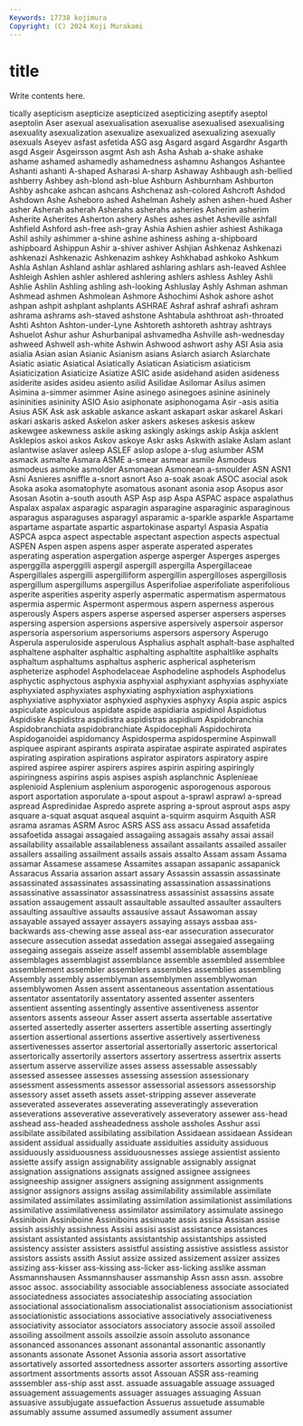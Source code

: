 ```yaml
---
Keywords: 17738 kojimura
Copyright: (C) 2024 Koji Murakami
---
```


# title

Write contents here.



tically
asepticism asepticize asepticized asepticizing aseptify aseptol aseptolin Aser asexual asexualisation
asexualise asexualised asexualising asexuality asexualization asexualize asexualized asexualizing asexually asexuals
Aseyev asfast asfetida ASG asg Asgard asgard Asgardhr Asgarth asgd
Asgeir Asgeirsson asgmt Ash ash Asha Ashab a-shake ashake ashame
ashamed ashamedly ashamedness ashamnu Ashangos Ashantee Ashanti ashanti A-shaped Asharasi
A-sharp Ashaway Ashbaugh ash-bellied ashberry Ashbey ash-blond ash-blue Ashburn Ashburnham
Ashburton Ashby ashcake ashcan ashcans Ashchenaz ash-colored Ashcroft Ashdod Ashdown
Ashe Asheboro ashed Ashelman Ashely ashen ashen-hued Asher asher Asherah
asherah Asherahs asherahs asheries Asherim asherim Asherite Asherites Asherton ashery
Ashes ashes ashet Asheville ashfall Ashfield Ashford ash-free ash-gray Ashia
Ashien ashier ashiest Ashikaga Ashil ashily ashimmer a-shine ashine ashiness
ashing a-shipboard ashipboard Ashippun Ashir a-shiver ashiver Ashjian Ashkenaz Ashkenazi
ashkenazi Ashkenazic Ashkenazim ashkey Ashkhabad ashkoko Ashkum Ashla Ashlan Ashland
ashlar ashlared ashlaring ashlars ash-leaved Ashlee Ashleigh Ashlen ashler ashlered
ashlering ashlers ashless Ashley Ashli Ashlie Ashlin Ashling ashling ash-looking
Ashluslay Ashly Ashman ashman Ashmead ashmen Ashmolean Ashmore Ashochimi Ashok
ashore ashot ashpan ashpit ashplant ashplants ASHRAE Ashraf ashraf ashrafi
ashram ashrama ashrams ash-staved ashstone Ashtabula ashthroat ash-throated Ashti Ashton
Ashton-under-Lyne Ashtoreth ashtoreth ashtray ashtrays Ashuelot Ashur ashur Ashurbanipal ashvamedha
Ashville ash-wednesday ashweed Ashwell ash-white Ashwin Ashwood ashwort ashy ASI
Asia asia asialia Asian asian Asianic Asianism asians Asiarch asiarch
Asiarchate Asiatic asiatic Asiatical Asiatically Asiatican Asiaticism asiaticism Asiaticization Asiaticize
Asiatize ASIC aside asidehand asiden asideness asiderite asides asideu asiento
asilid Asilidae Asilomar Asilus asimen Asimina a-simmer asimmer Asine asinego
asinegoes asinine asininely asininities asininity ASIO Asio asiphonate asiphonogama Asir
-asis asitia Asius ASK Ask ask askable askance askant askapart
askar askarel Askari askari askaris asked Askelon asker askers askeses
askesis askew askewgee askewness askile asking askingly askings askip Askja
asklent Asklepios askoi askos Askov askoye Askr asks Askwith aslake
Aslam aslant aslantwise aslaver asleep ASLEF aslop aslope a-slug aslumber
ASM asmack asmalte Asmara ASME a-smear asmear asmile Asmodeus asmodeus
asmoke asmolder Asmonaean Asmonean a-smoulder ASN ASN1 Asni Asnieres asniffle
a-snort asnort Aso a-soak asoak ASOC asocial asok Asoka asoka
asomatophyte asomatous asonant asonia asop Asopus asor Asosan Asotin a-south
asouth ASP Asp asp Aspa ASPAC aspace aspalathus Aspalax aspalax
asparagic asparagin asparagine asparaginic asparaginous asparagus asparaguses asparagyl asparamic a-sparkle
asparkle Aspartame aspartame aspartate aspartic aspartokinase aspartyl Aspasia Aspatia ASPCA
aspca aspect aspectable aspectant aspection aspects aspectual ASPEN Aspen aspen
aspens asper asperate asperated asperates asperating asperation aspergation asperge asperger
Asperges asperges asperggilla asperggilli aspergil aspergill aspergilla Aspergillaceae Aspergillales aspergilli
aspergilliform aspergillin aspergilloses aspergillosis aspergillum aspergillums aspergillus Asperifoliae asperifoliate asperifolious
asperite asperities asperity asperly aspermatic aspermatism aspermatous aspermia aspermic Aspermont
aspermous aspern asperness asperous asperously Aspers aspers asperse aspersed asperser
aspersers asperses aspersing aspersion aspersions aspersive aspersively aspersoir aspersor aspersoria
aspersorium aspersoriums aspersors aspersory Asperugo Asperula asperuloside asperulous Asphalius asphalt
asphalt-base asphalted asphaltene asphalter asphaltic asphalting asphaltite asphaltlike asphalts asphaltum
asphaltums asphaltus aspheric aspherical aspheterism aspheterize asphodel Asphodelaceae Asphodeline asphodels
Asphodelus asphyctic asphyctous asphyxia asphyxial asphyxiant asphyxias asphyxiate asphyxiated asphyxiates
asphyxiating asphyxiation asphyxiations asphyxiative asphyxiator asphyxied asphyxies asphyxy Aspia aspic
aspics aspiculate aspiculous aspidate aspide aspidiaria aspidinol Aspidiotus Aspidiske Aspidistra
aspidistra aspidistras aspidium Aspidobranchia Aspidobranchiata aspidobranchiate Aspidocephali Aspidochirota Aspidoganoidei aspidomancy
Aspidosperma aspidospermine Aspinwall aspiquee aspirant aspirants aspirata aspiratae aspirate aspirated
aspirates aspirating aspiration aspirations aspirator aspirators aspiratory aspire aspired aspiree
aspirer aspirers aspires aspirin aspiring aspiringly aspiringness aspirins aspis aspises
aspish asplanchnic Asplenieae asplenioid Asplenium asplenium asporogenic asporogenous asporous asport
asportation asporulate a-spout aspout a-sprawl asprawl a-spread aspread Aspredinidae Aspredo
asprete aspring a-sprout asprout asps aspy asquare a-squat asquat asqueal
asquint a-squirm asquirm Asquith ASR asrama asramas ASRM Asroc ASRS
ASS ass assacu Assad assafetida assafoetida assagai assagaied assagaiing assagais
assahy assai assail assailability assailable assailableness assailant assailants assailed assailer
assailers assailing assailment assails assais assalto Assam assam Assama assamar
Assamese assamese Assamites assapan assapanic assapanick Assaracus Assaria assarion assart
assary Assassin assassin assassinate assassinated assassinates assassinating assassination assassinations assassinative
assassinator assassinatress assassinist assassins assate assation assaugement assault assaultable assaulted
assaulter assaulters assaulting assaultive assaults assausive assaut Assawoman assay assayable
assayed assayer assayers assaying assays assbaa ass-backwards ass-chewing asse asseal
ass-ear assecuration assecurator assecure assecution assedat assedation assegai assegaied assegaiing
assegaing assegais asseize asself assembl assemblable assemblage assemblages assemblagist assemblance
assemble assembled assemblee assemblement assembler assemblers assembles assemblies assembling Assembly
assembly assemblyman assemblymen assemblywoman assemblywomen Assen assent assentaneous assentation assentatious
assentator assentatorily assentatory assented assenter assenters assentient assenting assentingly assentive
assentiveness assentor assentors assents asseour Asser assert asserta assertable assertative
asserted assertedly asserter asserters assertible asserting assertingly assertion assertional assertions
assertive assertively assertiveness assertivenesses assertor assertorial assertorially assertoric assertorical assertorically
assertorily assertors assertory assertress assertrix asserts assertum asserve asservilize asses
assess assessable assessably assessed assessee assesses assessing assession assessionary assessment
assessments assessor assessorial assessors assessorship assessory asset asseth assets asset-stripping
assever asseverate asseverated asseverates asseverating asseveratingly asseveration asseverations asseverative asseveratively
asseveratory assewer ass-head asshead ass-headed assheadedness asshole assholes Asshur assi
assibilate assibilated assibilating assibilation Assidaean assidaean Assidean assident assidual assidually
assiduate assiduities assiduity assiduous assiduously assiduousness assiduousnesses assiege assientist assiento
assiette assify assign assignability assignable assignably assignat assignation assignations assignats
assigned assignee assignees assigneeship assigner assigners assigning assignment assignments assignor
assignors assigns assilag assimilability assimilable assimilate assimilated assimilates assimilating assimilation
assimilationist assimilations assimilative assimilativeness assimilator assimilatory assimulate assinego Assiniboin Assiniboine
Assiniboins assinuate assis assisa Assisan assise assish assishly assishness Assisi
assisi assist assistance assistances assistant assistanted assistants assistantship assistantships assisted
assistency assister assisters assistful assisting assistive assistless assistor assistors assists
assith Assiut assize assized assizement assizer assizes assizing ass-kisser ass-kissing
ass-licker ass-licking asslike assman Assmannshausen Assmannshauser assmanship Assn assn assn.
assobre assoc assoc. associability associable associableness associate associated associatedness associates
associateship associating association associational associationalism associationalist associationism associationist associationistic associations
associative associatively associativeness associativity associator associators associatory associe assoil assoiled
assoiling assoilment assoils assoilzie assoin assoluto assonance assonanced assonances assonant
assonantal assonantic assonantly assonants assonate Assonet Assonia assoria assort assortative
assortatively assorted assortedness assorter assorters assorting assortive assortment assortments assorts
assot Assouan ASSR ass-reaming asssembler ass-ship asst asst. assuade assuagable
assuage assuaged assuagement assuagements assuager assuages assuaging Assuan assuasive assubjugate
assuefaction Assuerus assuetude assumable assumably assume assumed assumedly assument assumer
